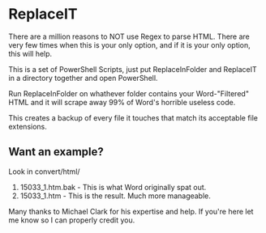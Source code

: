 # ReplaceIT

There are a million reasons to NOT use Regex to parse HTML. There are very few times when this is your only option, and if it is your only option, this will help.

This is a set of PowerShell Scripts, just put ReplaceInFolder and ReplaceIT in a directory together and open PowerShell.

Run ReplaceInFolder on whathever folder contains your Word-"Filtered" HTML and it will scrape away 99% of Word's horrible useless code.

This creates a backup of every file it touches that match its acceptable file extensions.

## Want an example?

Look in convert/html/

1. 15033_1.htm.bak - This is what Word originally spat out.
2. 15033_1.htm - This is the result. Much more manageable.

Many thanks to Michael Clark for his expertise and help. If you're here let me know so I can properly credit you.